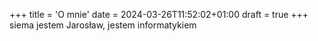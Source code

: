 +++
title = 'O mnie'
date = 2024-03-26T11:52:02+01:00
draft = true
+++
siema jestem Jarosław, jestem informatykiem